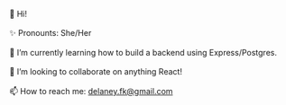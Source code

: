 👋 Hi! <br></br>
✨ Pronounts: She/Her <br></br>
🌱 I’m currently learning how to build a backend using Express/Postgres. <br></br>
💜 I’m looking to collaborate on anything React! <br></br>
📫 How to reach me: delaney.fk@gmail.com <br></br>

